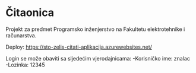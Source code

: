 # Čitaonica
Projekt za predmet Programsko inženjerstvo na Fakultetu elektrotehnike i računarstva.

Deploy: https://sto-zelis-citati-aplikacija.azurewebsites.net/

Login se može obaviti sa sljedećim vjerodajnicama:
  -Korisničko ime: znalac
  -Lozinka: 12345
